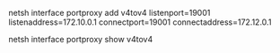 netsh interface portproxy add v4tov4 listenport=19001 listenaddress=172.10.0.1 connectport=19001 connectaddress=172.12.0.1

netsh interface portproxy show v4tov4